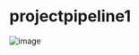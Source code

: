 # projectpipeline1


![image](https://github.com/prashantjkamath/projectpipeline1/assets/99562233/d9a324f1-c33b-4673-ade6-5f29669b4109)
